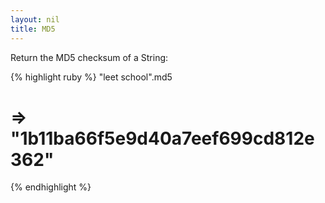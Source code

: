 ```yaml
---
layout: nil
title: MD5
---
```


Return the MD5 checksum of a String:

{% highlight ruby %}
"leet school".md5
# => "1b11ba66f5e9d40a7eef699cd812e362"
{% endhighlight %}
